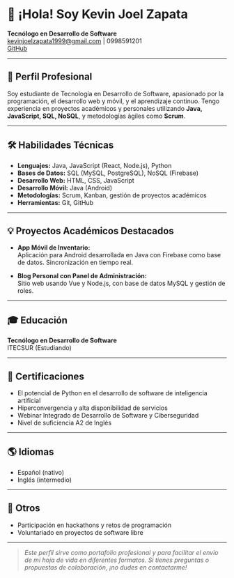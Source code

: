 # 👋 ¡Hola! Soy Kevin Joel Zapata

**Tecnólogo en Desarrollo de Software**  
[kevinjoelzapata1999@gmail.com](mailto:kevinjoelzapata1999@gmail.com) | 0998591201  
[GitHub](https://github.com/KevinJoelZ)

---

## 🚀 Perfil Profesional

Soy estudiante de Tecnología en Desarrollo de Software, apasionado por la programación, el desarrollo web y móvil, y el aprendizaje continuo. Tengo experiencia en proyectos académicos y personales utilizando **Java, JavaScript, SQL, NoSQL**, y metodologías ágiles como **Scrum**.

---

## 🛠️ Habilidades Técnicas

- **Lenguajes:** Java, JavaScript (React, Node.js), Python
- **Bases de Datos:** SQL (MySQL, PostgreSQL), NoSQL (Firebase)
- **Desarrollo Web:** HTML, CSS, JavaScript
- **Desarrollo Móvil:** Java (Android)
- **Metodologías:** Scrum, Kanban, gestión de proyectos académicos
- **Herramientas:** Git, GitHub

---

## 💡 Proyectos Académicos Destacados

- **App Móvil de Inventario:**  
  Aplicación para Android desarrollada en Java con Firebase como base de datos. Sincronización en tiempo real.

- **Blog Personal con Panel de Administración:**  
  Sitio web usando Vue y Node.js, con base de datos MySQL y gestión de roles.

---

## 🎓 Educación

**Tecnólogo en Desarrollo de Software**  
ITECSUR (Estudiando)

---

## 📜 Certificaciones

- El potencial de Python en el desarrollo de software de inteligencia artificial
- Hiperconvergencia y alta disponibilidad de servicios
- Webinar Integrado de Desarrollo de Software y Ciberseguridad
- Nivel de suficiencia A2 de Inglés

---

## 🌎 Idiomas

- Español (nativo)
- Inglés (intermedio)

---

## 🤝 Otros

- Participación en hackathons y retos de programación
- Voluntariado en proyectos de software libre

---

> *Este perfil sirve como portafolio profesional y para facilitar el envío de mi hoja de vida en diferentes formatos. Si tienes preguntas o propuestas de colaboración, ¡no dudes en contactarme!*
